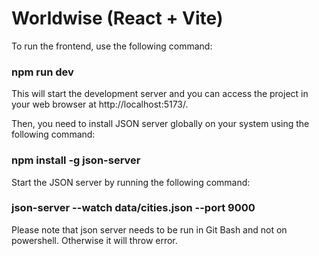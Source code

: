 # Worldwise (React + Vite)

To run the frontend, use the following command:

### npm run dev

This will start the development server and you can access the project in your web browser at http://localhost:5173/.

Then, you need to install JSON server globally on your system using the following command:

### npm install -g json-server

Start the JSON server by running the following command:

### json-server --watch data/cities.json --port 9000

Please note that json server needs to be run in Git Bash and not on powershell. Otherwise it will throw error.